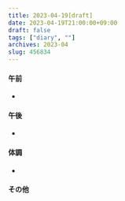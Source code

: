 ```yaml
---
title: 2023-04-19[draft]
date: 2023-04-19T21:00:00+09:00
draft: false
tags: ["diary", ""]
archives: 2023-04
slug: 456834
---
```

#### 午前
- 
#### 午後
- 
#### 体調
- 
#### その他